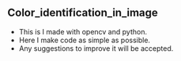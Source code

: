 ## Color_identification_in_image 
- This is I made with opencv and python.
- Here I make code as simple as possible.
- Any suggestions to improve it will be accepted.
